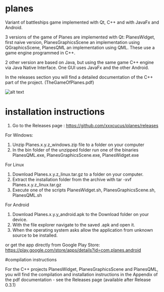 # planes
Variant of battleships game implemented with Qt, C++ and with JavaFx and Android.

3 versions of the game of Planes are implemented with Qt: PlanesWidget, first naive version,
PlanesGraphicsScene an implementation using QGraphicsScene,
PlanesQML an implementation using QML. These use a game engine programmed in C++.

2 other version are based on Java, but using the same game C++ engine via Java Native Interface.
One GUI uses JavaFx and the other Android.

In the releases section you will find a detailed documentation of the C++ part of the project. (TheGameOfPlanes.pdf)

![alt text](https://github.com/xxxcucus/planes/blob/master/Screenshots/PlanesQML1.jpg)

# installation instructions

1. Go to the Releases page : https://github.com/xxxcucus/planes/releases

For Windows:
1. Unzip Planes.x.y.z_windows.zip file to a folder on your computer
2. In the bin folder of the unzipped folder run one of the binaries PlanesQML.exe, PlanesGraphicsScene.exe, PlanesWidget.exe

For Linux
1. Download Planes.x.y.z_linux.tar.gz to a folder on your computer.
2. Extract the installation folder from the archive with tar -xvf Planes.x.y.z_linux.tar.gz
3. Execute one of the scripts PlanesWidget.sh, PlanesGraphicsScene.sh, PlanesQML.sh

For Android 
1. Download Planes.x.y.y_android.apk to the Download folder on your device.
2. With the file explorer navigate to the saved .apk and open it.
3. When the operating system asks allow the application from unknown source to be installed.

or get the app directly from Google Play Store: https://play.google.com/store/apps/details?id=com.planes.android

#compilation instructions

For the C++ projects PlanesWidget, PlanesGraphicsScene and PlanesQML, you will find the compilation and installation instructions in the Appendix of the pdf documentation - see the Releases page (available after Release 0.3.1)
